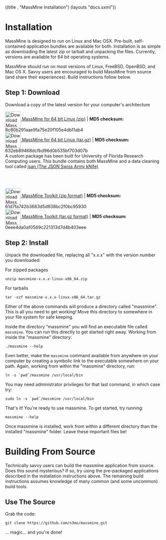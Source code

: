((title . "MassMine Installation")
 (layouts "docs.sxml"))

# Installation

MassMine is designed to run on Linux and Mac OSX. Pre-built, self-contained application bundles are available for both. Installation is as simple as downloading the latest zip or tarball and unpacking the files. Currently, versions are available for 64 bit operating systems.

MassMine should run on most versions of Linux, FreeBSD, OpenBSD, and Mac OS X. Savvy users are encouraged to build MassMine from source (and share their experiences). Build instructions follow below.

## Step 1: Download

Download a copy of the latest version for your computer's architecture

<div><a href="http://www.massmine.org/downloads/massmine-0.9.3-linux-x86_64.zip"><img alt="Download MassMine" src="/images/download_icon.png" height="50" width="50" style="vertical-align:middle">   MassMine for 64 bit Linux (zip)</a> | <b>MD5 checksum:</b> 8c80b291aae9fa75e20f105e4db11ab4</div>


<div><a href="http://www.massmine.org/downloads/massmine-0.9.3-linux-x86_64.tar.gz"><img alt="Download MassMine" src="/images/download_icon.png" height="50" width="50" style="vertical-align:middle">   MassMine for 64 bit Linux (tar.gz)</a> | <b>MD5 checksum:</b> 632eb89468dcfbd96d0b535bf703d07b</div>
<div class="hint">A custom package has been built for University of Florida Research Computing users. This bundle contains both MassMine and a data cleaning tool called <a href="https://github.com/n3mo/jsan">jsan (The JSON Swiss Army kNife)</a>

<br><br>
<div><a href="http://www.massmine.org/downloads/massmine-toolkit-hipergator.zip"><img alt="Download MassMine" src="/images/download_icon.png" height="50" width="50" style="vertical-align:middle">   MassMine Toolkit (zip format)</a> | <b>MD5 checksum:</b> 61d7fa742b3683d5d938bc2f0bc95930</div>
<div><a href="http://www.massmine.org/downloads/massmine-toolkit-hipergator.tar.gz"><img alt="Download MassMine" src="/images/download_icon.png" height="50" width="50" style="vertical-align:middle">   MassMine Toolkit (tar.gz format)</a> | <b>MD5 checksum:</b> 0eee4da0af0569c221313d7d4b403eee</div>
</div>

## Step 2: Install

Unpack the downloaded file, replacing all "x.x.x" with the version number you downloaded:

For zipped packages

    unzip massmine-x.x.x-linux-x86_64.zip

For tarballs

    tar -xzf massmine-x.x.x-linux-x86_64.tar.gz

Either of the above commands will produce a directory called "massmine". This is all you need to get working! Move this directory to somewhere in your file system for safe keeping.

Inside the directory "massmine" you will find an executable file called `massmine`. You can run this directly to get started right away. Working from inside the "massmine" directory:

    ./massmine --help

Even better, make the `massmine` command available from anywhere on your computer by creating a symbolic link to the executable somewhere on your path. Again, working from within the "massmine" directory, run:

    ln -s `pwd`/massmine /usr/local/bin

You may need administrator privileges for that last command, in which case try:

    sudo ln -s `pwd`/massmine /usr/local/bin

That's it! You're ready to use massmine. To get started, try running:

    massmine --help

<div class="hint">Once massmine is installed, work from within a different directory than the installed "massmine" folder. Leave these important files be!</div>

# Building From Source

Technically savvy users can build the massmine application from source. Does this sound mysterious? If so, try using the pre-packaged applications described in the installation instructions above. The remaining build instructions assumes knowledge of many common (and some uncommon) build tools.

## Use The Source

Grab the code:

    git clone https://github.com/n3mo/massmine.git

... magic... and you're done!
